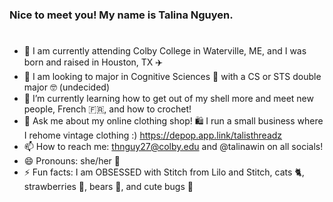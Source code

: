 ### Nice to meet you! My name is Talina Nguyen.
#
- 📍 I am currently attending Colby College in Waterville, ME, and I was born and raised in Houston, TX ✈️
- 🔭 I am looking to major in Cognitive Sciences 🧠 with a CS or STS double major 🤓 (undecided) 
- 🌱 I’m currently learning how to get out of my shell more and meet new people, French 🇫🇷, and how to crochet! 
- 💬 Ask me about my online clothing shop! 🛍️ I run a small business where I rehome vintage clothing :) https://depop.app.link/talisthreadz
- 📫 How to reach me: thnguy27@colby.edu and @talinawin on all socials!
- 😄 Pronouns: she/her 🎀
- ⚡ Fun facts: I am OBSESSED with Stitch from Lilo and Stitch, cats 🐈, strawberries 🍓, bears 🧸, and cute bugs 🐛 

